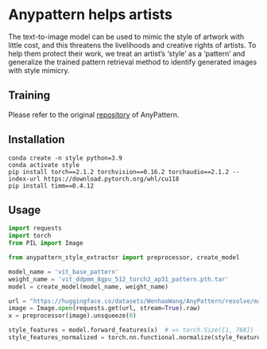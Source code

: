# Anypattern helps artists
The text-to-image model can be used to mimic the style of artwork with little cost, and this threatens the livelihoods and creative rights of artists. To help them protect their work, we treat an artist’s ‘style’ as a ‘pattern’ and generalize the trained pattern retrieval method to identify generated images with style mimicry. 

## Training
Please refer to the original [repository](https://github.com/WangWenhao0716/AnyPattern) of AnyPattern.

## Installation
```
conda create -n style python=3.9
conda activate style
pip install torch==2.1.2 torchvision==0.16.2 torchaudio==2.1.2 --index-url https://download.pytorch.org/whl/cu118
pip install timm==0.4.12
```


## Usage

```python
import requests
import torch
from PIL import Image

from anypattern_style_extractor import preprocessor, create_model

model_name = 'vit_base_pattern'
weight_name = 'vit_ddpmm_8gpu_512_torch2_ap31_pattern.pth.tar'
model = create_model(model_name, weight_name)

url = "https://huggingface.co/datasets/WenhaoWang/AnyPattern/resolve/main/Irises.jpg"
image = Image.open(requests.get(url, stream=True).raw)
x = preprocessor(image).unsqueeze(0)

style_features = model.forward_features(x)  # => torch.Size([1, 768])
style_features_normalized = torch.nn.functional.normalize(style_features, p=2, dim=1)  # => torch.Size([1, 768])

```
